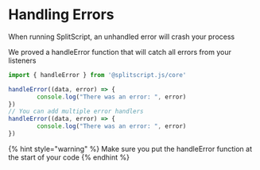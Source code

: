 # Handling Errors

When running SplitScript, an unhandled error will crash your process

We proved a handleError function that will catch all errors from your listeners

```typescript
import { handleError } from '@splitscript.js/core'

handleError((data, error) => {
        console.log("There was an error: ", error)
})
// You can add multiple error handlers
handleError((data, error) => {
        console.log("There was an error: ", error)
})
```

{% hint style="warning" %}
Make sure you put the handleError function at the start of your code
{% endhint %}
